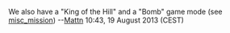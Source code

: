 We also have a "King of the Hill" and a "Bomb" game mode (see
[misc_mission](Mapping/Entities/misc_mission "wikilink"))
--[Mattn](User:Mattn "wikilink") 10:43, 19 August 2013 (CEST)
